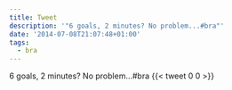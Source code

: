 ```yaml
---
title: Tweet
description: '"6 goals, 2 minutes? No problem...#bra"'
date: '2014-07-08T21:07:48+01:00'
tags:
  - bra
---
```

6 goals, 2 minutes? No problem...#bra
      {{< tweet 0 0 >}}
    
